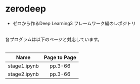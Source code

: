 # zerodeep

- ゼロから作るDeep Learning3 フレームワーク編のレポジトリ
<br>
各プログラムは以下のページと対応しています。<br>
<br>

|Name|Page to Page|
|:--:|:--:|
|stage1.ipynb|pp.3-66|
|stage2.ipynb|pp.3-66|
